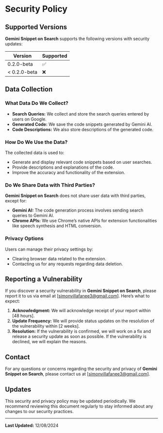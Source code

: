 # Security Policy

## Supported Versions

**Gemini Snippet on Search** supports the following versions with security updates:

| Version      | Supported          |
| ----------   | ------------------ |
| 0.2.0-beta   | :white_check_mark: |
| < 0.2.0-beta | :x:                |

## Data Collection

### What Data Do We Collect?

- **Search Queries:** We collect and store the search queries entered by users on Google.
- **Generated Code:** We save the code snippets generated by Gemini AI.
- **Code Descriptions:** We also store descriptions of the generated code.

### How Do We Use the Data?

The collected data is used to:
- Generate and display relevant code snippets based on user searches.
- Provide descriptions and explanations of the code.
- Improve the accuracy and functionality of the extension.

### Do We Share Data with Third Parties?

**Gemini Snippet on Search** does not share user data with third parties, except for:
- **Gemini AI:** The code generation process involves sending search queries to Gemini AI.
- **Chrome APIs:** We use Chrome’s native APIs for extension functionalities like speech synthesis and HTML conversion.

### Privacy Options

Users can manage their privacy settings by:
- Clearing browser data related to the extension.
- Contacting us for any requests regarding data deletion.

## Reporting a Vulnerability

If you discover a security vulnerability in **Gemini Snippet on Search**, please report it to us via email at [simonvillafanee3@gmail.com]. Here’s what to expect:

1. **Acknowledgment:** We will acknowledge receipt of your report within [48 hours].
2. **Update Frequency:** We will provide status updates on the resolution of the vulnerability within [2 weeks].
3. **Resolution:** If the vulnerability is confirmed, we will work on a fix and release a security update as soon as possible. If the vulnerability is declined, we will explain the reasons.

## Contact

For any questions or concerns regarding the security and privacy of **Gemini Snippet on Search**, please contact us at [simonvillafanee3@gmail.com].

## Updates

This security and privacy policy may be updated periodically. We recommend reviewing this document regularly to stay informed about any changes to our security practices.

---

**Last Updated:** 12/08/2024

